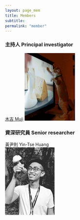 ```yaml
---
layout: page_mem
title: Members
subtitle:
permalink: "member"
--- 
```

<div class="container-fluid">
<div class="row">
  <div class="col no-gutters col-sm col-md">
    <h3>主持人 Principal investigator</h3>
    <a href="ythuang">木吉 Muji</a>
    <a href="ythuang"><img src="/assets/img/people/Muji_TV_crop.gif"></a>
  </div>
  <div class="col no-gutters col-sm col-md">
    <h3>資深研究員 Senior researcher</h3>
    黃尹則 Yin-Tse Huang<br>
    <a href="ythuang"><img src="/assets/img/people/MeintheField_220px.png"></a>
  </div>
</div>
<br>
